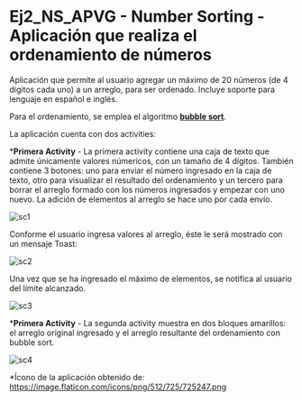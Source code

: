 # Ej2_NS_APVG - Number Sorting - Aplicación que realiza el ordenamiento de números

Aplicación que permite al usuario agregar un máximo de 20 números (de 4 dígitos cada uno) a un arreglo, para ser ordenado.  Incluye soporte para lenguaje en español e inglés.

Para el ordenamiento, se emplea el algoritmo <u><b>bubble sort</b></u>.

La aplicación cuenta con dos activities:

*<b>Primera Activity</b> - La primera activity contiene una caja de texto que admite únicamente valores númericos, con un tamaño de 4 dígitos.
                            También contiene 3 botones: uno para enviar el número ingresado en la caja de texto, otro para visualizar el resultado del 
                             ordenamiento y un tercero para borrar el arreglo formado con los números ingresados y empezar con uno nuevo.
                             La adición de elementos al arreglo se hace uno por cada envío.
                             
![sc1](screenshots_ns/1.png)

Conforme el usuario ingresa valores al arreglo, éste le será mostrado con un mensaje Toast:

![sc2](screenshots_ns/2.png)

Una vez que se ha ingresado el máximo de elementos, se notifica al usuario del límite alcanzado.

![sc3](screenshots_ns/4.png)

*<b>Primera Activity</b> - La segunda activity muestra en dos bloques amarillos: el arreglo original ingresado y el arreglo resultante del ordenamiento con bubble sort.

![sc4](screenshots_ns/5.png)

*Ícono de la aplicación obtenido de: https://image.flaticon.com/icons/png/512/725/725247.png
